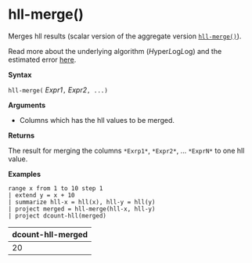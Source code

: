 # hll-merge()

Merges hll results (scalar version of the aggregate version [`hll-merge()`](hll-merge-aggfunction.md)).

Read more about the underlying algorithm (*H*yper*L*og*L*og) and the estimated error [here](dcount-aggfunction.md#estimation-error-of-dcount).

**Syntax**

`hll-merge(` *Expr1*`,` *Expr2*`, ...)`

**Arguments**

* Columns which has the hll values to be merged.

**Returns**

The result for merging the columns `*Exrp1*`, `*Expr2*`, ... `*ExprN*` to one hll value.

**Examples**

```kusto
range x from 1 to 10 step 1 
| extend y = x + 10
| summarize hll-x = hll(x), hll-y = hll(y)
| project merged = hll-merge(hll-x, hll-y)
| project dcount-hll(merged)
```

|dcount-hll-merged|
|---|
|20|


